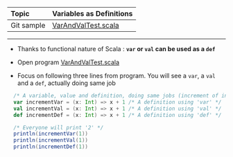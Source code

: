 | Topic | Variables as Definitions |
| :--- | :--- |
| Git sample | [VarAndValTest.scala](https://github.com/inbravo/scala-src/blob/master/src/main/scala/com/inbravo/lang/VarAndValTest.scala) |

---

* Thanks to functional nature of Scala : **`var` or `val` can be used as a `def`** 

* Open program [VarAndValTest.scala](https://github.com/inbravo/scala-src/blob/master/src/main/scala/com/inbravo/lang/VarAndValTest.scala)

* Focus on following three lines from program. You will see a `var`, a `val` and a `def`, actually doing same job

```scala
  /* A variable, value and definition, doing same jobs (increment of integer value) */
  var incrementVar = (x: Int) => x + 1 /* A definition using 'var' */
  val incrementVal = (x: Int) => x + 1 /* A definition using 'val' */
  def incrementDef = (x: Int) => x + 1 /* A definition using 'def' */

  /* Everyone will print '2' */
  println(incrementVar(1))
  println(incrementVal(1))
  println(incrementDef(1))
```



